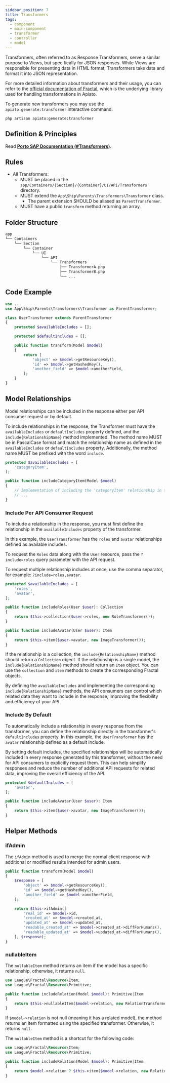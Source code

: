 ```yaml
---
sidebar_position: 7
title: Transformers
tags:
  - component
  - main-component
  - transformer
  - controller
  - model
---
```


Transformers,
often referred to as Response Transformers, serve a similar purpose to Views, but specifically for JSON responses.
While Views are responsible for presenting data in HTML format,
Transformers take data and format it into JSON representation.

For more detailed information about transformers and their usage,
you can refer to the [official documentation of Fractal](https://fractal.thephpleague.com/transformers/),
which is the underlying library used for handling transformations in Apiato.

To generate new transformers
you may use the `apiato:generate:transformer` interactive command.

```
php artisan apiato:generate:transformer
```

## Definition & Principles

Read [**Porto SAP Documentation (#Transformers)**](https://github.com/Mahmoudz/Porto#definitions--principles).

## Rules

- All Transformers:
  - MUST be placed in the `app/Containers/{Section}/{Container}/UI/API/Transformers` directory.
  - MUST extend the `App\Ship\Parents\Transformers\Transformer` class.
    - The parent extension SHOULD be aliased as `ParentTransformer`.
  - MUST have a public `transform` method returning an array.

## Folder Structure

```markdown
app
└── Containers
    └── Section
        └── Container
            └── UI
                └── API
                    └── Transformers
                        ├── TransformerA.php
                        ├── TransformerB.php
                        └── ...
```

## Code Example

```php
use ...
use App\Ship\Parents\Transformers\Transformer as ParentTransformer;

class UserTransformer extends ParentTransformer
{
    protected $availableIncludes = [];

    protected $defaultIncludes = [];

    public function transform(Model $model)
    {
        return [
            'object' => $model->getResourceKey(),
            'id' => $model->getHashedKey(),
            'another_field' => $model->anotherField,
        ];
    }
}
```

## Model Relationships

Model relationships can be included in the response either per API consumer request or by default.

To include relationships in the response,
the Transformer must have the `availableIncludes` or `defaultIncludes` property defined,
and the `include{RelationshipName}` method implemented.
The method name MUST be in PascalCase format
and match the relationship name as defined in the `availableIncludes` or `defaultIncludes` property.
Additionally, the method name MUST be prefixed with the word `include`.

```php
protected $availableIncludes = [
    'categoryItem',
];

public function includeCategoryItem(Model $model)
{
    // Implementation of including the 'categoryItem' relationship in the response
    // ...
}
```

### Include Per API Consumer Request

To include a relationship in the response,
you must first define the relationship in the `availableIncludes` property of the transformer.

In this example, the `UserTransformer` has the `roles` and `avatar` relationships defined as available includes.

To request the `Roles` data along with the `User` resource,
pass the `?include=roles` query parameter with the API request.

To request multiple relationship includes at once, use the comma separator, for example: `?include=roles,avatar`.

```php
protected $availableIncludes = [
    'roles',
    'avatar',
];

public function includeRoles(User $user): Collection
{
    return $this->collection($user->roles, new RoleTransformer());
}

public function includeAvatar(User $user): Item
{
    return $this->item($user->avatar, new ImageTransformer());
}
```
If the relationship is a collection, the `include{RelationshipName}` method should return a `Collection` object.
If the relationship is a single model, the `include{RelationshipName}` method should return an `Item` object.
You can use the `collection` and `item` methods to create the corresponding Fractal objects.

By defining the `availableIncludes` and implementing the corresponding `include{RelationshipName}` methods,
the API consumers can control which related data they want to include in the response,
improving the flexibility and efficiency of your API.

### Include By Default

To automatically include a relationship in every response from the transformer,
you can define the relationship directly in the transformer's `defaultIncludes` property.
In this example, the `UserTransformer` has the `avatar` relationship defined as a default include.

By setting default includes,
the specified relationships will be automatically included in every response generated by this transformer,
without the need for API consumers to explicitly request them.
This can help simplify responses and reduce the number of additional API requests for related data,
improving the overall efficiency of the API.

```php
protected $defaultIncludes = [
    'avatar',
];

public function includeAvatar(User $user): Item
{
    return $this->item($user->avatar, new ImageTransformer());
}
```

## Helper Methods

### ifAdmin

The `ifAdmin` method is used
to merge the normal client response with additional or modified results intended for admin users.

```php
public function transform(Model $model)
{
    $response = [
        'object' => $model->getResourceKey(),
        'id' => $model->getHashedKey(),
        'another_field' => $model->anotherField,
    ];

    return $this->ifAdmin([
        'real_id' => $model->id,
        'created_at' => $model->created_at,
        'updated_at' => $model->updated_at,
        'readable_created_at' => $model->created_at->diffForHumans(),
        'readable_updated_at' => $model->updated_at->diffForHumans(),
    ], $response);
}
```

### nullableItem

The `nullableItem` method returns an item if the model has a specific relationship, otherwise, it returns `null`.

```php
use League\Fractal\Resource\Item;
use League\Fractal\Resource\Primitive;

public function includeRelation(Model $model): Primitive|Item
{
    return $this->nullableItem($model->relation, new RelationTransformer();
}
```

If `$model->relation` is not null (meaning it has a related model),
the method returns an item formatted using the specified transformer.
Otherwise, it returns `null`.

The `nullableItem` method is a shortcut for the following code:

```php
use League\Fractal\Resource\Item;
use League\Fractal\Resource\Primitive;

public function includeRelation(Model $model): Primitive|Item
{
    return $model->relation ? $this->item($model->relation, new RelationTransformer()) : $this->primitive(null)
}
```
